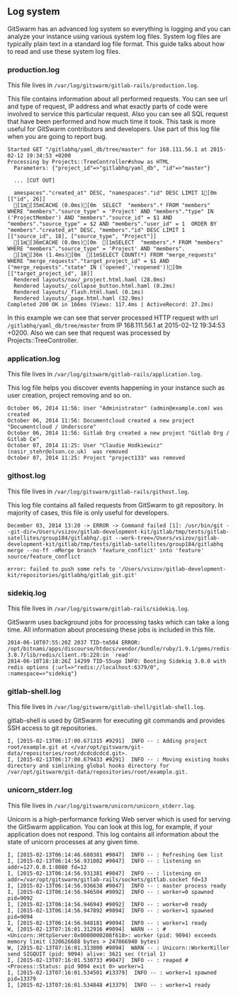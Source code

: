 ## Log system

GitSwarm has an advanced log system so everything is logging and you can
analyze your instance using various system log files. System log files are
typically plain text in a standard log file format. This guide talks about
how to read and use these system log files.

### production.log

This file lives in `/var/log/gitswarm/gitlab-rails/production.log`.

This file contains information about all performed requests. You can see
url and type of request, IP address and what exactly parts of code were
involved to service this particular request. Also you can see all SQL
request that have been performed and how much time it took. This task is
more useful for GitSwarm contributors and developers. Use part of this log
file when you are going to report bug.

```
Started GET "/gitlabhq/yaml_db/tree/master" for 168.111.56.1 at 2015-02-12 19:34:53 +0200
Processing by Projects::TreeController#show as HTML
  Parameters: {"project_id"=>"gitlabhq/yaml_db", "id"=>"master"}

  ... [CUT OUT]

  amespaces"."created_at" DESC, "namespaces"."id" DESC LIMIT 1[0m  [["id", 26]]
  [1m[35mCACHE (0.0ms)[0m  SELECT  "members".* FROM "members"  WHERE "members"."source_type" = 'Project' AND "members"."type" IN ('ProjectMember') AND "members"."source_id" = $1 AND "members"."source_type" = $2 AND "members"."user_id" = 1  ORDER BY "members"."created_at" DESC, "members"."id" DESC LIMIT 1  [["source_id", 18], ["source_type", "Project"]]
  [1m[36mCACHE (0.0ms)[0m  [1mSELECT  "members".* FROM "members"  WHERE "members"."source_type" = 'Project' AND "members".
  [1m[36m (1.4ms)[0m  [1mSELECT COUNT(*) FROM "merge_requests"  WHERE "merge_requests"."target_project_id" = $1 AND ("merge_requests"."state" IN ('opened','reopened'))[0m  [["target_project_id", 18]]
  Rendered layouts/nav/_project.html.haml (28.0ms)
  Rendered layouts/_collapse_button.html.haml (0.2ms)
  Rendered layouts/_flash.html.haml (0.1ms)
  Rendered layouts/_page.html.haml (32.9ms)
Completed 200 OK in 166ms (Views: 117.4ms | ActiveRecord: 27.2ms)
```

In this example we can see that server processed HTTP request with url
`/gitlabhq/yaml_db/tree/master` from IP 168.111.56.1 at 2015-02-12 19:34:53
+0200. Also we can see that request was processed by
Projects::TreeController.

### application.log

This file lives in `/var/log/gitswarm/gitlab-rails/application.log`.

This log file helps you discover events happening in your instance such as
user creation, project removing and so on.

```
October 06, 2014 11:56: User "Administrator" (admin@example.com) was created
October 06, 2014 11:56: Documentcloud created a new project "Documentcloud / Underscore"
October 06, 2014 11:56: Gitlab Org created a new project "Gitlab Org / Gitlab Ce"
October 07, 2014 11:25: User "Claudie Hodkiewicz" (nasir_stehr@olson.co.uk)  was removed
October 07, 2014 11:25: Project "project133" was removed
```

### githost.log

This file lives in `/var/log/gitswarm/gitlab-rails/githost.log`.

This log file contains all failed requests from GitSwarm to git repository.
In majority of cases, this file is only useful for developers.

```
December 03, 2014 13:20 -> ERROR -> Command failed [1]: /usr/bin/git --git-dir=/Users/vsizov/gitlab-development-kit/gitlab/tmp/tests/gitlab-satellites/group184/gitlabhq/.git --work-tree=/Users/vsizov/gitlab-development-kit/gitlab/tmp/tests/gitlab-satellites/group184/gitlabhq merge --no-ff -mMerge branch 'feature_conflict' into 'feature' source/feature_conflict

error: failed to push some refs to '/Users/vsizov/gitlab-development-kit/repositories/gitlabhq/gitlab_git.git'
```

### sidekiq.log

This file lives in `/var/log/gitswarm/gitlab-rails/sidekiq.log`.

GitSwarm uses background jobs for processing tasks which can take a long
time. All information about processing these jobs is included in this file.

```
2014-06-10T07:55:20Z 2037 TID-tm504 ERROR: /opt/bitnami/apps/discourse/htdocs/vendor/bundle/ruby/1.9.1/gems/redis-3.0.7/lib/redis/client.rb:228:in `read'
2014-06-10T18:18:26Z 14299 TID-55uqo INFO: Booting Sidekiq 3.0.0 with redis options {:url=>"redis://localhost:6379/0", :namespace=>"sidekiq"}
```

### gitlab-shell.log

This file lives in `/var/log/gitswarm/gitlab-shell/gitlab-shell.log`.

gitlab-shell is used by GitSwarm for executing git commands and provides
SSH access to git repositories.

```
I, [2015-02-13T06:17:00.671315 #9291]  INFO -- : Adding project root/example.git at </var/opt/gitswarm/git-data/repositories/root/dcdcdcdcd.git>.
I, [2015-02-13T06:17:00.679433 #9291]  INFO -- : Moving existing hooks directory and simlinking global hooks directory for /var/opt/gitswarm/git-data/repositories/root/example.git.
```

### unicorn_stderr.log

This file lives in `/var/log/gitswarm/unicorn/unicorn_stderr.log`.

Unicorn is a high-performance forking Web server which is used for serving
the GitSwarm application. You can look at this log, for example, if your
application does not respond. This log contains all information about the
state of unicorn processes at any given time.

```
I, [2015-02-13T06:14:46.680381 #9047]  INFO -- : Refreshing Gem list
I, [2015-02-13T06:14:56.931002 #9047]  INFO -- : listening on addr=127.0.0.1:8080 fd=12
I, [2015-02-13T06:14:56.931381 #9047]  INFO -- : listening on addr=/var/opt/gitswarm/gitlab-rails/sockets/gitlab.socket fd=13
I, [2015-02-13T06:14:56.936638 #9047]  INFO -- : master process ready
I, [2015-02-13T06:14:56.946504 #9092]  INFO -- : worker=0 spawned pid=9092
I, [2015-02-13T06:14:56.946943 #9092]  INFO -- : worker=0 ready
I, [2015-02-13T06:14:56.947892 #9094]  INFO -- : worker=1 spawned pid=9094
I, [2015-02-13T06:14:56.948181 #9094]  INFO -- : worker=1 ready
W, [2015-02-13T07:16:01.312916 #9094]  WARN -- : #<Unicorn::HttpServer:0x0000000208f618>: worker (pid: 9094) exceeds memory limit (320626688 bytes > 247066940 bytes)
W, [2015-02-13T07:16:01.313000 #9094]  WARN -- : Unicorn::WorkerKiller send SIGQUIT (pid: 9094) alive: 3621 sec (trial 1)
I, [2015-02-13T07:16:01.530733 #9047]  INFO -- : reaped #<Process::Status: pid 9094 exit 0> worker=1
I, [2015-02-13T07:16:01.534501 #13379]  INFO -- : worker=1 spawned pid=13379
I, [2015-02-13T07:16:01.534848 #13379]  INFO -- : worker=1 ready
```
